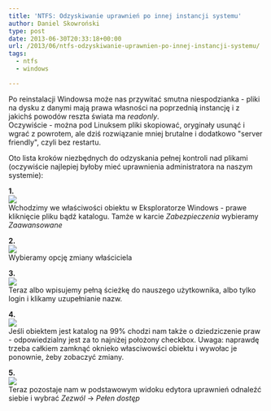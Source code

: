 ```yaml
---
title: 'NTFS: Odzyskiwanie uprawnień po innej instancji systemu'
author: Daniel Skowroński
type: post
date: 2013-06-30T20:33:18+00:00
url: /2013/06/ntfs-odzyskiwanie-uprawnien-po-innej-instancji-systemu/
tags:
  - ntfs
  - windows

---
```

Po reinstalacji Windowsa może nas przywitać smutna niespodzianka - pliki na dysku z danymi mają prawa własności na poprzednią instancję i z jakichś powodów reszta świata ma _readonly_.  
Oczywiście - można pod Linuksem pliki skopiować, oryginały usunąć i wgrać z powrotem, ale dziś rozwiązanie mniej brutalne i dodatkowo "server friendly", czyli bez restartu.  
<!--break-->

Oto lista kroków niezbędnych do odzyskania pełnej kontroli nad plikami (oczywiście najlepiej byłoby mieć uprawnienia administratora na naszym systemie):

**1.**  
![](http://www.ds.lublin.pl/sites/default/files/permreset.png)  
Wchodzimy we właściwości obiektu w Eksploratorze Windows - prawe kliknięcie pliku bądź katalogu. Tamże w karcie _Zabezpieczenia_ wybieramy _Zaawansowane_

**2.**  
![](http://www.ds.lublin.pl/sites/default/files/permreset2.png)  
Wybieramy opcję zmiany właściciela

**3.**  
![](http://www.ds.lublin.pl/sites/default/files/permreset3.png)  
Teraz albo wpisujemy pełną ścieżkę do nauszego użytkownika, albo tylko login i klikamy uzupełnianie nazw.

**4.**  
![](http://www.ds.lublin.pl/sites/default/files/permreset4.png)  
Jeśli obiektem jest katalog na 99% chodzi nam także o dziedziczenie praw - odpowiedzialny jest za to najniżej położony checkbox. Uwaga: naprawdę trzeba całkiem zamknąć oknieko własciwowści obiektu i wywołac je ponownie, żeby zobaczyć zmiany.

**5.**  
![](http://www.ds.lublin.pl/sites/default/files/permreset5.png)  
Teraz pozostaje nam w podstawowym widoku edytora uprawnień odnaleźć siebie i wybrać _Zezwól_ -> _Pełen dostęp_
